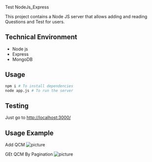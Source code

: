 Test NodeJs_Express

This project contains a Node JS server that allows adding and reading Questions and Test for users.
## Technical Environment
* Node js
* Express
* MongoDB

## Usage

```bash
npm i # To install dependencies
node app.js # To run the server
```

## Testing
Just go to <http://localhost:3000/> 

## Usage Example 
Add QCM
![picture](https://imgur.com/d9sTil2.png)

GEt QCM By Pagination
![picture](https://imgur.com/UPrwXer.png)